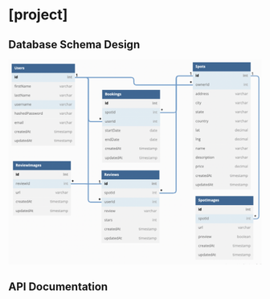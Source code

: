 # [project]

## Database Schema Design

![db-schema]

[db-schema]: ./images/airbnb_dbdiagram.png

## API Documentation
